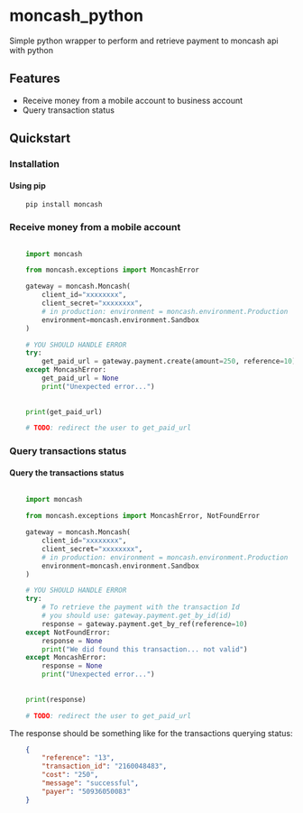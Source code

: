 # moncash_python
Simple python wrapper to perform and retrieve payment to moncash api with python

## Features
* Receive money from a mobile account to business account 
* Query transaction status

## Quickstart 

### Installation

#### Using pip

```
    pip install moncash
```

### Receive money from a mobile account 
```python

    import moncash 

    from moncash.exceptions import MoncashError

    gateway = moncash.Moncash(
        client_id="xxxxxxxx",
        client_secret="xxxxxxxx",
        # in production: environment = moncash.environment.Production
        environment=moncash.environment.Sandbox
    )

    # YOU SHOULD HANDLE ERROR
    try:
        get_paid_url = gateway.payment.create(amount=250, reference=10)
    except MoncashError:
        get_paid_url = None
        print("Unexpected error...")
        
    
    print(get_paid_url)

    # TODO: redirect the user to get_paid_url
```

### Query transactions status

#### Query the transactions status

```python

    import moncash 

    from moncash.exceptions import MoncashError, NotFoundError

    gateway = moncash.Moncash(
        client_id="xxxxxxxx",
        client_secret="xxxxxxxx",
        # in production: environment = moncash.environment.Production
        environment=moncash.environment.Sandbox
    )

    # YOU SHOULD HANDLE ERROR
    try:
        # To retrieve the payment with the transaction Id 
        # you should use: gateway.payment.get_by_id(id)
        response = gateway.payment.get_by_ref(reference=10)
    except NotFoundError:
        response = None
        print("We did found this transaction... not valid")
    except MoncashError:
        response = None
        print("Unexpected error...")
        
    
    print(response)

    # TODO: redirect the user to get_paid_url
```

The response should be something like for the transactions querying status:

```json
    {
        "reference": "13", 
        "transaction_id": "2160048483", 
        "cost": "250", 
        "message": "successful", 
        "payer": "50936050083"
    }
```


